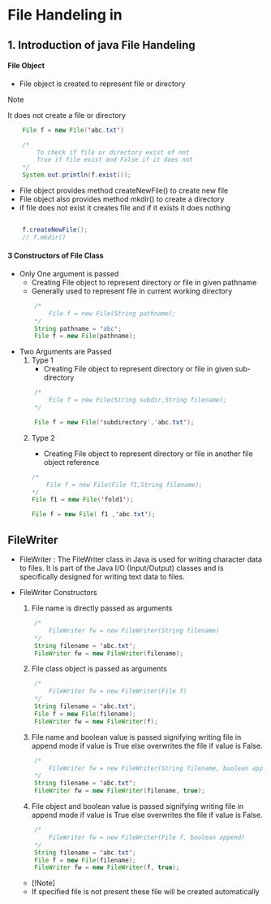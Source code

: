 # File Handeling in 

## 1. Introduction of java File Handeling

#### File Object
* File object is created to represent file or directory

>[!Note] 
> It does not create a file or directory

```java
    File f = new File('abc.txt')

    /*
        To check if file or directory exist of not 
        True if file exist and False if it does not
    */
    System.out.println(f.exist()); 

```
 * File object provides method createNewFile() to create new file
 * File object also provides method mkdir() to create a directory
 * if file does not exist it creates file and if it exists it does nothing

```java

    f.createNewFile();
    // f.mkdir()
```
#### 3 Constructors of File Class
- Only One argument is passed
    - Creating File object to represent directory or file in given pathname  
    - Generally used to represent file in current working directory 
    ``` java
        /*
            File f = new File(String pathname);
        */
        String pathname = "abc";
        File f = new File(pathname);
    ```
- Two Arguments are Passed
    1. Type 1
        - Creating File object to represent directory or file in given sub-directory
    ``` java
        /*
            File f = new File(String subdir,String filename);
        */

        File f = new File('subdirectory','abc.txt');
    ```
    2. Type 2
        - Creating File object to represent directory or file in another file object reference

        ``` java
        /*
            File f = new File(File f1,String filename);
        */
        File f1 = new File('fold1');

        File f = new File( f1 ,'abc.txt');
        ```

## FileWriter

* FileWriter : The FileWriter class in Java is used for writing character data to files. It is part of the Java I/O (Input/Output) classes and is specifically designed for writing text data to files.

* FileWriter Constructors
    1. File name is directly passed as arguments
    ```java
        /*
            FileWriter fw = new FileWriter(String filename)
        */
        String filename = 'abc.txt';
        FileWriter fw = new FileWriter(filename);
    ```
    2. File class object is passed as arguments
    ```java
        /*
            FileWriter fw = new FileWriter(File f)
        */
        String filename = 'abc.txt';
        File f = new File(filename);
        FileWriter fw = new FileWriter(f);
    ```
    3. File name and boolean value is passed signifying writing file in append mode if value is True else overwrites the file if value is False.
    ```java
        /*
            FileWriter fw = new FileWriter(String filename, boolean append)
        */
        String filename = 'abc.txt';
        FileWriter fw = new FileWriter(filename, true);
    ```
    4. File object and boolean value is passed signifying writing file in append mode if value is True else overwrites the file if value is False.
    ```java
        /*
            FileWriter fw = new FileWriter(File f, boolean append)
        */
        String filename = 'abc.txt';
        File f = new File(filename);
        FileWriter fw = new FileWriter(f, true);
    ```
    - [!Note]
    - If specified file is not present these file will be created automatically
    